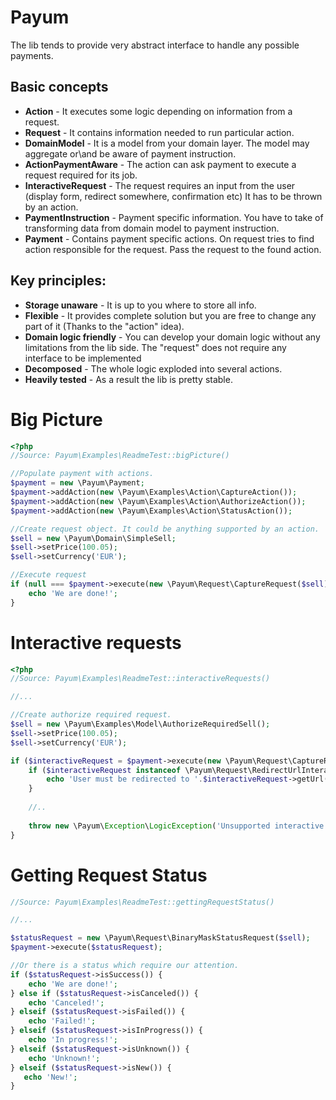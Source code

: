 Payum
=====

The lib tends to provide very abstract interface to handle any possible payments. 

Basic concepts
--------------

* **Action** - It executes some logic depending on information from a request.
* **Request** - It contains information needed to run particular action.
* **DomainModel** - It is a model from your domain layer. The model may aggregate or\and be aware of payment instruction.  
* **ActionPaymentAware** - The action can ask payment to execute a request required for its job. 
* **InteractiveRequest** - The request requires an input from the user (display form, redirect somewhere, confirmation etc) It has to be thrown by an action.
* **PaymentInstruction** - Payment specific information. You have to take of transforming data from domain model to payment instruction.  
* **Payment** - Contains payment specific actions. On request tries to find action responsible for the request. Pass the request to the found action.

Key principles:
--------------

* **Storage unaware** - It is up to you where to store all info.
* **Flexible** - It provides complete solution but you are free to change any part of it (Thanks to the "action" idea).
* **Domain logic friendly** - You can develop your domain logic without any limitations from the lib side. The "request" does not require any interface to be implemented
* **Decomposed** - The whole logic exploded into several actions.
* **Heavily tested** - As a result the lib is pretty stable.

Big Picture
===========

```php
<?php
//Source: Payum\Examples\ReadmeTest::bigPicture()

//Populate payment with actions.
$payment = new \Payum\Payment;
$payment->addAction(new \Payum\Examples\Action\CaptureAction());
$payment->addAction(new \Payum\Examples\Action\AuthorizeAction());
$payment->addAction(new \Payum\Examples\Action\StatusAction());

//Create request object. It could be anything supported by an action.
$sell = new \Payum\Domain\SimpleSell;
$sell->setPrice(100.05);
$sell->setCurrency('EUR');

//Execute request
if (null === $payment->execute(new \Payum\Request\CaptureRequest($sell))) {
    echo 'We are done!';
}
```

Interactive requests
====================

```php
<?php
//Source: Payum\Examples\ReadmeTest::interactiveRequests()

//...

//Create authorize required request.
$sell = new \Payum\Examples\Model\AuthorizeRequiredSell();
$sell->setPrice(100.05);
$sell->setCurrency('EUR');

if ($interactiveRequest = $payment->execute(new \Payum\Request\CaptureRequest($sell))) {    
    if ($interactiveRequest instanceof \Payum\Request\RedirectUrlInteractiveRequest) {
        echo 'User must be redirected to '.$interactiveRequest->getUrl();
    } 
    
    //..
    
    throw new \Payum\Exception\LogicException('Unsupported interactive request', null, $interactiveRequest);
}
```

Getting Request Status
======================

```php
//Source: Payum\Examples\ReadmeTest::gettingRequestStatus()

//...

$statusRequest = new \Payum\Request\BinaryMaskStatusRequest($sell);
$payment->execute($statusRequest);

//Or there is a status which require our attention.
if ($statusRequest->isSuccess()) {
    echo 'We are done!';
} else if ($statusRequest->isCanceled()) {
    echo 'Canceled!';
} elseif ($statusRequest->isFailed()) {
    echo 'Failed!';
} elseif ($statusRequest->isInProgress()) {
    echo 'In progress!';
} elseif ($statusRequest->isUnknown()) {
    echo 'Unknown!';
} elseif ($statusRequest->isNew()) {
   echo 'New!';
}
```